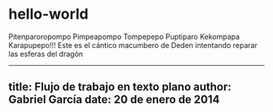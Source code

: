 # hello-world
Pitenparoropompo Pimpeapompo Tompepepo Puptiparo Kekompapa Karapupepo!!!
Este es el cántico macumbero de Deden intentando reparar las esferas del dragón

---
title: Flujo de trabajo en texto plano
author: Gabriel García
date: 20 de enero de 2014
---
